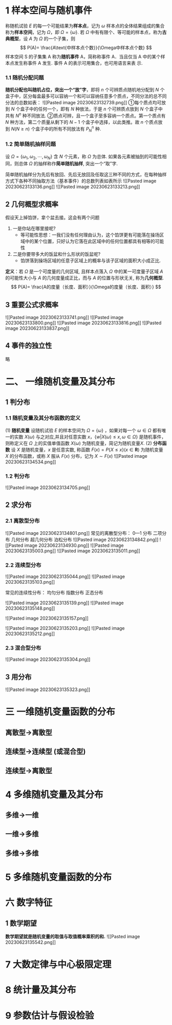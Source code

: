 # 1 样本空间与随机事件
称随机试验 $E$ 的每一个可能结果为**样本点**，记为 $\omega$
样本点的全体结果组成的集合称为**样本空间**，记为 $\Omega$，即 $\Omega=\{\omega\}.$
若 $\Omega$ 中有有限个、等可能的样本点，称为**古典概型**，设 $A$ 为 $\Omega$ 的一个子集，则
$$
P(A)= \frac{A\text{中样本点个数}}{\Omega中样本点个数}
$$
样本空间 S 的子集集 A 称为**随机事件** A，简称称事件 A．当且仅当 A 中的某个样本点发生称事件 A 发生.
事件 A 的表示可用集合，也可用语言来表
示.


### 1.1 随机分配问题
**随机分配也叫随机占位，突出一个“放”字**，即将 $n$ 个可辨质点随机地分配到 $N$ 个盒子中，区分每盒最多可以容纳一个和可以容纳任意多个质点，不同分法的总不同分法的总数如表：
![[Pasted image 20230623132739.png]]
①每个质点均可放到 $N$ 个盒子中的任何一个，即有 $N$ 种放法，于是 $n$ 个可辨质点放到 $N$ 个盒子中共有 $N^n$ 种不同放法.
②质点可辨，且一个盒子至多容纳一个质点。第一个质点有 $N$ 种方法，第二个质量从剩下的 $N-1$ 个盒子中选择，以此类推。故 $n$ 个质点放到 $N(N\geqslant n)$ 个盒子中的所有不同放法有 $P_N^n$ 种.

### 1.2 简单随机抽样问题
设 $\Omega=\lbrace\omega_1,\omega_2,\cdots,\omega_N\rbrace$ 含 $N$ 个元素，称 $\Omega$ 为总体. 如果各元素被抽到的可能性相同，则总体 $\Omega$ 的抽样称作**简单随机抽样**, 突出一个“取”字.

简单随机抽样分为先后有放回、先后无放回及任取这三种不同的方式，在每种抽样方式下各种不同抽取方法（基本事件）的总数列表如表所示
![[Pasted image 20230623133136.png]]
![[Pasted image 20230623133213.png]]
## 2 几何概型求概率
假设天上掉馅饼，拿个盆去接。这会有两个问题
1. 一是你站在哪里接呢? 
    - 等可能性思想：一我们没有任何理由认为，这个馅饼更有可能落在操场区域中的某个位置，只好认为它落在此区域中的任何位置都具有相等的可能性
2. 二是你要带多大的饭盆和什么形状的饭盆呢? 
    - 馅饼落到操场区域的任意子区域上的概率与该子区域的面积大小成正比.

**定义**：若 $\Omega$ 是一个可度量的几何区域, 且样本点落入 $\Omega$ 中的某一可度量子区域 $A$ 的可能性大小与 $A$ 的几何度量成正比，而与 $A$ 的位置与形状无关, 称为**几何概型**.
$$
P(A)= \frac{A的度量（长度、面积）}{\Omega的度量（长度、面积）}
$$

## 3 重要公式求概率
![[Pasted image 20230623133741.png]]
![[Pasted image 20230623133800.png]]
![[Pasted image 20230623133816.png]]
![[Pasted image 20230623133837.png]]
## 4 事件的独立性
略
# 二、 一维随机变量及其分布
## 1 判分布
### 1.1 随机变量及其分布函数的定义
(1) **随机变量**
设随机试验 $E$ 的样本空间为  $\Omega=\{\omega\}$ ，如果对每一个 $\omega\in\Omega$ 都有唯一的实数 $X(\omega)$ 与之对应,并且对任意实数 $x$，$\left\{w|X\left(\omega\right)\leqslant x,\omega\in\Omega\right\}$ 是随机事件，则称定义在 $\Omega$ 上的实值单值函数 $X (\omega)$ 为随机变量，简记为随机变量$X$. 
(2) **分布函数**
设 $X$ 是随机变量，$x$ 是任意实数, 称函数 $F(x)=P\{ X\leqslant x\}(x\in\mathbf{R})$ 为随机变量 $X$ 的分布函数，或称 $X$ 服从 $F(x)$ 分布，记为 $X\sim F(x)$
![[Pasted image 20230623134534.png]]
### 1.2 判分布
![[Pasted image 20230623134705.png]]
## 2 求分布
### 2.1 离散型分布
![[Pasted image 20230623134801.png]]
常见的离散型分布：
0—1 分布
二项分布
几何分布
超几何分布
泊松分布
![[Pasted image 20230623134842.png]]
![[Pasted image 20230623134930.png]]
![[Pasted image 20230623135003.png]]
![[Pasted image 20230623135011.png]]
### 2.2 连续型分布
![[Pasted image 20230623135044.png]]
![[Pasted image 20230623135103.png]]

常见的连续性分布：
均匀分布
指数分布
正态分布

![[Pasted image 20230623135139.png]]
![[Pasted image 20230623135148.png]]

![[Pasted image 20230623135157.png]]

![[Pasted image 20230623135203.png]]
![[Pasted image 20230623135212.png]]

### 2.3 混合型分布
![[Pasted image 20230623135304.png]]

## 3 用分布
![[Pasted image 20230623135323.png]]
# 三 一维随机变量函数的分布

## 离散型→离散型
## 连续型→连续型 (或混合型)
## 连续型→离散型

# 4 多维随机变量及其分布
## 多维→一维
## 一维→多维

## 多维→多维

# 5 多维随机变量函数的分布

# 六 数字特征
## 1 数学期望
**数学期望就是随机变量的取值与取值概率乘积的和.**
![[Pasted image 20230623135542.png]]


# 7 大数定律与中心极限定理

# 8 统计量及其分布
#  9 参数估计与假设检验